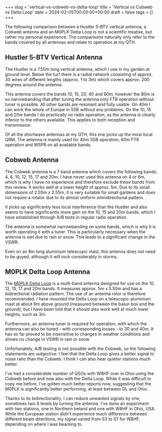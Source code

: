 +++
slug = 'vertical-vs-cobweb-vs-delta-loop'
title = 'Vertical vs Cobweb vs Delta Loop'
date = 2024-02-05T00:00:00+00:00
draft = false
tags = []
+++

The following comparison between a Hustler 5-BTV vertical antenna, a Cobweb antenna and an M0PLK Delta Loop is not a scientific treatise, but rather my personal experience. The comparisons naturally only refer to the bands covered by all antennas and relate to operation at my QTH.

## Hustler 5-BTV Vertical Antenna

The Hustler is a 7.50m long vertical antenna, which I use in my garden at ground level. Below the turf there is a radial network consisting of approx. 30 wires of different lengths (approx. 1 to 3m) which covers approx. 200 degrees around the antenna.

This antenna covers the bands 10, 15, 20, 40 and 80m, however the 80m is so narrowbanding that after tuning the antenna only FT8 operation without tuner is possible. All other bands are resonant and fully usable. On 40m I can work the whole of Europe in SSB without any problems. On the 10, 15 and 20m bands I do practically no radio operation, as the antenna is clearly inferior to the others available. This applies to both reception and transmission.

Of all the shortwave antennas at my QTH, this one picks up the most local QRM. The antenna is mainly used for 40m SSB operation, 80m FT8 operation and WSPR on all available bands.


## Cobweb Antenna

The Cobweb antenna is a 7 band antenna which covers the following bands: 4, 6, 10, 12, 15, 17 and 20m. I have never used this antenna on 4 or 6m, which is why I have no experience and therefore exclude these bands from this review. It works well at a lower height of approx. 5m. Due to its small dimensions of 2.55m x 2.55m, it is very suitable for small gardens and does not require a rotator due to its almost uniform omnidirectional pattern.

It picks up significantly less local interference than the Hustler and also seems to have significantly more gain on the 10, 15 and 20m bands, which I have established through A/B tests in regular radio operation. 

The antenna is somewhat narrowbanding on some bands, which is why it is worth operating it with a tuner. This is particularly necessary when the antenna is wet due to rain or snow. This leads to a significant change in the VSWR.

Even on an 8m long aluminium telescopic mast, this antenna does not need to be guyed, although it will rock considerably in storms.

## M0PLK Delta Loop Antenna

The [M0PLK Delta Loop](/m0plk-delta-loop/) is a multi-band antenna designed for use on the 10, 12, 15, 17 and 20m bands. It measures approx. 5m x 5.50m and has a bidirectional radiation pattern. The use of an antenna rotor is therefore recommended. I have mounted the Delta Loop on a telescopic aluminium mast at about 6m above ground (measured between the balun box and the ground), but I have been told that it should also work well at much lower heights, such as 3m.

Furthermore, an antenna tuner is required for operation, with which the antenna can also be tuned - with corresponding losses - to 30 and 40m. It has so far proved to be insensitive to changes in weather conditions and shows no change in VSWR in rain or snow.

Unfortunately, A/B testing is not possible with the Cobweb, so the following statements are subjective: I feel that the Delta Loop gives a better signal to noise ratio than the Cobweb. I think I can also hear quieter stations much better.

I've had a considerable number of QSOs with W8HF over in Ohio using the Cobweb before and now also with the Delta Loop. While it was difficult to copy me before, I've gotten much better reports now, suggesting that the M0PLK is significantly better performing, at least between DL and Ohio.

Thanks to its bidirectionality, I can reduce unwanted signals by one, sometimes two S levels by turning the antenna. I've done an experiment with two stations, one in Northern Ireland and one with W8HF in Ohio, USA. While the European station didn't experience much difference between different beam directions, my signal varied from S3 to S7 for W8HF, depending on where I was beaming to.